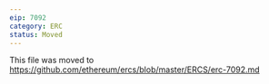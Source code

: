 ```yaml
---
eip: 7092
category: ERC
status: Moved
---
```


This file was moved to https://github.com/ethereum/ercs/blob/master/ERCS/erc-7092.md
